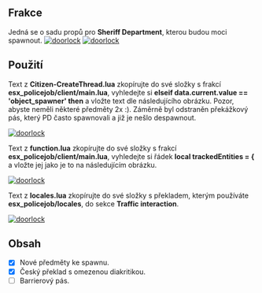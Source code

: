 ## Frakce
Jedná se o sadu propů pro __Sheriff Department__, kterou budou moci spawnout.
<a href="https://cdn.discordapp.com/attachments/696442851848093756/703617464516476938/20200305232016_1.jpg" target="_blank"><img alt="doorlock" src="https://cdn.discordapp.com/attachments/696442851848093756/703617464516476938/20200305232016_1.jpg"></a>
<a href="https://cdn.discordapp.com/attachments/696442851848093756/703617466848509962/20200305232031_1.jpg" target="_blank"><img alt="doorlock" src="https://cdn.discordapp.com/attachments/696442851848093756/703617466848509962/20200305232031_1.jpg"></a>

## Použití
Text z __Citizen-CreateThread.lua__ zkopírujte do své složky s frakcí **esx_policejob/client/main.lua**, vyhledejte si **elseif data.current.value == 'object_spawner' then** a vložte text dle následujícího obrázku. Pozor, abyste neměli některé předměty 2x :). Záměrně byl odstraněn překážkový pás, který PD často spawnovali a již je nešlo despawnout.

<a href="https://cdn.discordapp.com/attachments/696442851848093756/703622596205478058/5678534245285.png" target="_blank"><img alt="doorlock" src="https://cdn.discordapp.com/attachments/696442851848093756/703622596205478058/5678534245285.png"></a>

Text z **function.lua** zkopírujte do své složky s frakcí **esx_policejob/client/main.lua**, vyhledejte si řádek **local trackedEntities = {** a vložte jej jako je to na následujícím obrázku.

<a href="https://cdn.discordapp.com/attachments/696442851848093756/703624154968096879/335428727.png" target="_blank"><img alt="doorlock" src="https://cdn.discordapp.com/attachments/696442851848093756/703624154968096879/335428727.png"></a>

Text z **locales.lua** zkopírujte do své složky s překladem, kterým používáte **esx_policejob/locales**, do sekce **Traffic interaction**.

<a href="https://cdn.discordapp.com/attachments/703626453232910416/703626479346647060/47577.png" target="_blank"><img alt="doorlock" src="https://cdn.discordapp.com/attachments/703626453232910416/703626479346647060/47577.png"></a>

## Obsah
- [x] Nové předměty ke spawnu.
- [x] Český překlad s omezenou diakritikou.
- [ ] Barrierový pás.
